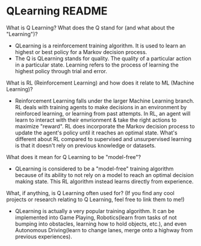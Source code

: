 # QLearning README

What is Q Learning? What does the Q stand for (and what about the "Learning")?
- QLearning is a reinforcement training algorithm. It is used to learn an highest or best policy for a Markov decision process.
- The Q is QLearning stands for quality. The quality of a particular action in a particular state. Learning refers to the process of learning the highest policy through trial and error.

What is RL (Reinforcement Learning) and how does it relate to ML (Machine Learning)?
- Reinforcement Learning falls under the larger Machine Learning branch. RL deals with training agents to make decisions in an environment by reinforced learning, or learning from past attempts. In RL, an agent will learn to interact with their envrionment & take the right actions to maximize "reward". RL does incorporate the Markov decision process to update the agent's policy until it reaches an optimal state. What's different about RL compared to supervised and unsurpervised learning is that it doesn't rely on previous knowledge or datasets.

What does it mean for Q Learning to be "model-free"?
- QLearning is considered to be a "model-free" training algorithm because of its ability to not rely on a model to reach an optimal decision making state. This RL algorithm instead learns directly from experience. 


What, if anything, is Q Learning often used for? (If you find any cool projects or research relating to Q Learning, feel free to link them to me!)
- QLearning is actually a very popular training algorithm. It can be implemented into Game Playing, Robotics(learn from tasks of not bumping into obstacles, learning how to hold objects, etc.), and even Autonomous Driving(learn to change lanes, merge onto a highway from previous experiences).
